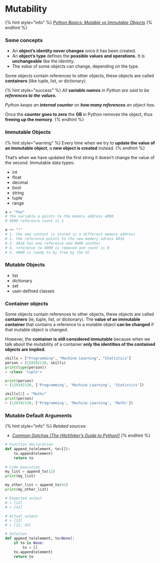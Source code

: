# Mutability

{% hint style="info" %}
[_Python Basics: Mutable vs Immutable Objects_](https://towardsdatascience.com/https-towardsdatascience-com-python-basics-mutable-vs-immutable-objects-829a0cb1530a)
{% endhint %}

### Some concepts

* An **object’s identity never changes** once it has been created.
* An **object’s type** defines the **possible values** **and operations.** It is **unchangeable** like the identity.
* The _value_ of some objects can change, depending on the type.

&#x20;Some objects contain references to other objects, these objects are called **containers** (like tuple, list, or dictionary).

{% hint style="success" %}
_All **variable names** in Python are said to be **references to the values.**_&#x20;

_Python keeps an **internal counter** on **how many references** an object ha&#x73;**.**_&#x20;

Once the **counter goes to zero** the **GB** in Python removes the object, thus **freeing up the memory**.
{% endhint %}

### Immutable Objects

{% hint style="warning" %}
&#x20;Every time when we try to **update the value of an immutable object**, a **new object is created** instead.
{% endhint %}

That’s when we have updated the first string it doesn’t change the value of the second. Immutable data types:

* int
* float
* decimal
* bool
* string
* tuple
* range

```python
a = "foo"
# the variable a points to the memory address 4000
# 4000 reference count is 1

a += "!"
# 1. the new content is stored in a different memory address
# 2. the reference points to the new memory adress 4016
# 3. 4016 has one reference and 4000 another
# 4. reference to 4000 is removed and count is 0
# 5. 4000 is ready to by free by the GC


```

### Mutable Objects

* list
* dictionary
* set
* user-defined classes

### Container objects

&#x20;Some objects contain references to other objects, these objects are called **containers** (ie, tuple, list, or dictionary). The **value of an immutable container** that contains a reference to a mutable object **can be changed** if that mutable object is changed.&#x20;

However, the **container is still considered immutable** because when we talk about the mutability of a container **only the identities of the contained objects are implied**.

```python
skills = ["Programming", "Machine Learning", "Statistics"]
person = (129392130, skills)
print(type(person))
> <class 'tuple'>

print(person)
> (129392130, ['Programming', 'Machine Learning', 'Statistics'])

skills[2] = "Maths"
print(person)
> (129392130, ['Programming', 'Machine Learning', 'Maths'])
```

### Mutable Default Arguments

{% hint style="info" %}
_Related sources:_

* [_Common Gotchas (The Hitchhiker’s Guide to Python!)_](https://docs.python-guide.org/writing/gotchas/#mutable-default-arguments)
{% endhint %}

```python
# Function declaration
def append_to(element, to=[]):
    to.append(element)
    return to
    
# Code execution
my_list = append_to(12)
print(my_list)

my_other_list = append_to(42)
print(my_other_list)

# Expected output
# > [12]
# > [42]

# Actual output
# > [12]
# > [12, 42]

# Solution
def append_to(element, to=None):
    if to is None:
        to = []
    to.append(element)
    return to
```

